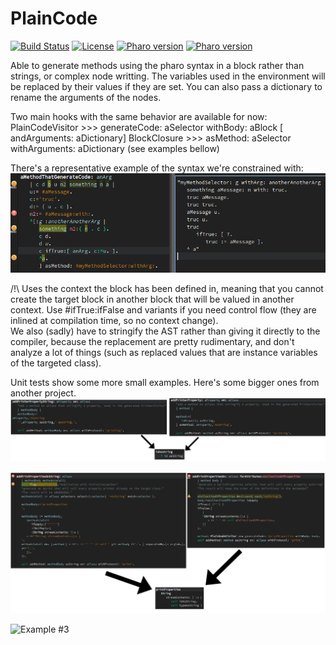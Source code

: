 # PlainCode
[![Build Status](https://travis-ci.com/hogoww/PlainPharoCode.svg?branch=master)](https://travis-ci.com/hogoww/PlainPharoCode)
[![License](https://img.shields.io/badge/license-GPL-blue.svg)](LICENSE)
[![Pharo version](https://img.shields.io/badge/Pharo-7.0-%23aac9ff.svg)](https://pharo.org/download)
[![Pharo version](https://img.shields.io/badge/Pharo-8.0-%23aac9ff.svg)](https://pharo.org/download)

Able to generate methods using the pharo syntax in a block rather than strings, or complex node writting.  The variables used in the environment will be replaced by their values if they are set. You can also pass a dictionary to rename the arguments of the nodes.

Two main hooks with the same behavior are available for now:
PlainCodeVisitor >>> generateCode: aSelector withBody: aBlock \[ andArguments: aDictionary\]
BlockClosure >>> asMethod: aSelector withArguments: aDictionary
(see examples bellow)

There's a representative example of the syntax we're constrained with:
![Simple Example](./images/exRepresentatif.png)

/!\ Uses the context the block has been defined in, meaning that you cannot create the target block in another block that will be valued in another context. Use #ifTrue:ifFalse and variants if you need control flow (they are inlined at compilation time, so no context change).  
We also (sadly) have to stringify the AST rather than giving it directly to the compiler, because the replacement are pretty rudimentary, and don't analyze a lot of things (such as replaced values that are instance variables of the targeted class).

Unit tests show some more small examples. Here's some bigger ones from another project.
![Simple Example](./images/ex1.png)

![Example #2](./images/ex2.png)

![Example #3](./images/ex3.png)
